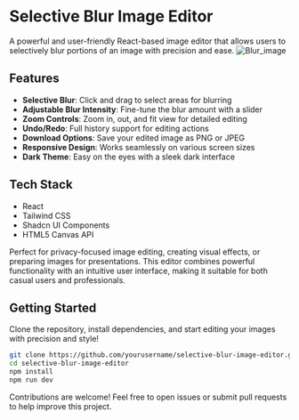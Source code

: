 # Selective Blur Image Editor

A powerful and user-friendly React-based image editor that allows users to selectively blur portions of an image with precision and ease.
 ![Blur_image](https://github.com/user-attachments/assets/8e9aae2b-e6f4-4c23-955d-8a193cde6727)
## Features

- **Selective Blur**: Click and drag to select areas for blurring
- **Adjustable Blur Intensity**: Fine-tune the blur amount with a slider
- **Zoom Controls**: Zoom in, out, and fit view for detailed editing
- **Undo/Redo**: Full history support for editing actions
- **Download Options**: Save your edited image as PNG or JPEG
- **Responsive Design**: Works
seamlessly on various screen sizes
- **Dark Theme**: Easy on the eyes with a sleek dark interface

## Tech Stack

- React
- Tailwind CSS
- Shadcn UI Components
- HTML5 Canvas API

Perfect for privacy-focused image editing, creating visual effects, or preparing images for presentations. This editor combines powerful functionality with an intuitive user interface, making it suitable for both casual users and professionals.

## Getting Started

Clone the repository, install dependencies, and start editing your images with precision and style!

```bash
git clone https://github.com/yourusername/selective-blur-image-editor.git
cd selective-blur-image-editor
npm install
npm run dev
```

Contributions are welcome! Feel free to open issues or submit pull requests to help improve this project.
